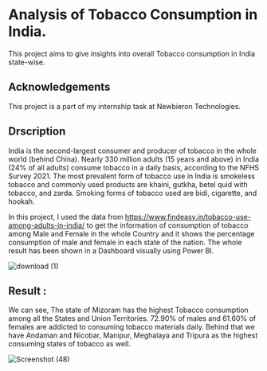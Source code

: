 
# Analysis of Tobacco Consumption in India.

This project aims to give insights into overall Tobacco consumption in India state-wise.


## Acknowledgements

 This project is a part of my internship task at Newbieron Technologies. 



## Drscription

India is the second-largest consumer and producer of tobacco in the whole world (behind China). Nearly 330 million adults (15 years and above) in India (24% of all adults) consume tobacco in a daily basis, according to the NFHS Survey 2021. The most prevalent form of tobacco use in India is smokeless tobacco and commonly used products are khaini, gutkha, betel quid with tobacco, and zarda. Smoking forms of tobacco used are bidi, cigarette, and hookah.


In this project, I used the data from https://www.findeasy.in/tobacco-use-among-adults-in-india/ to get the information of consumption of tobacco among Male and Female in the whole Country and it shows the percentage consumption of male and female in each state of the nation. The whole result has been shown in a Dashboard visually using Power BI.



![download (1)](https://github.com/Shubhodeep97/Analysis-of-Tobacco-Consumption-In-India/assets/110394321/880a8da2-bd3a-40c7-9ed9-c4cdb5d5a5a0)




## Result :

We can see, The state of Mizoram has the highest Tobacco consumption among all the States and Union Territories. 72.90% of males and 61.60% of females are addicted to consuming tobacco materials daily. Behind that we have Andaman and Nicobar, Manipur, Meghalaya and Tripura as the highest consuming states of tobacco as well. 

![Screenshot (48)](https://github.com/Shubhodeep97/Analysis-of-Tobacco-Consumption-In-India/assets/110394321/f8f655a5-87c6-4132-9359-b7a891b2b7d7)